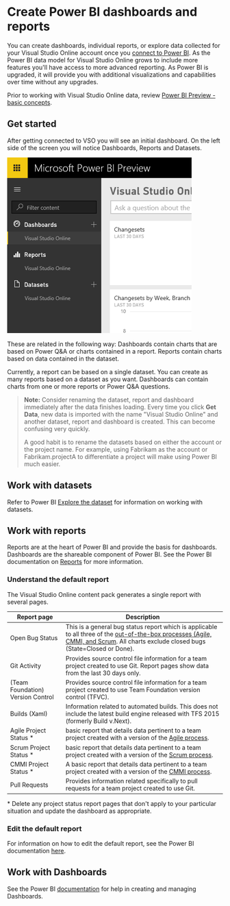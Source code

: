 <properties
	pageTitle="Create Power BI dashboards and reports"
  description="Create Power BI dashboards and reports"
  services="visual-studio-online"
  documentationCenter = ""
  authors="terryaustin"
  manager="terryaustin"
  editor="terryaustin" /> 

# Create Power BI dashboards and reports


You can create dashboards, individual reports, or explore data collected for your Visual Studio Online account once you [connect to Power BI](https://www.visualstudio.com/get-started/report/connect-vso-pbi-vs). As the Power BI data model for Visual Studio Online grows to include more features you'll have access to more advanced reporting. As Power BI is upgraded, it will provide you with additional visualizations and capabilities over time without any upgrades.



Prior to working with Visual Studio Online data, review [Power BI Preview - basic concepts](https://support.powerbi.com/knowledgebase/articles/487029-power-bi-preview-basic-concepts).


## Get started


After getting connected to VSO you will see an initial dashboard. On the left side of the screen you will notice Dashboards, Reports and Datasets.



![Dashboards, Reports and Datasets](./media/report-on-vso-with-power-bi-vs/Screen8.png)



These are related in the following way: Dashboards contain charts that are based on Power Q&amp;A or charts contained in a report. Reports contain charts based on data contained in the dataset.



Currently, a report can be based on a single dataset. You can create as many reports based on a dataset as you want. Dashboards can contain charts from one or more reports or Power Q&amp;A questions.



> **Note:**  Consider renaming the dataset, report and dashboard immediately after the data finishes loading. Every time you click **Get Data**, new data is imported with the name "Visual Studio Online"  and another dataset, report and dashboard is created. This can become confusing very quickly.   
>  
> A good habit is to rename the datasets based on either the account or the project name. For example, using Fabrikam as the account or Fabrikam.projectA to differentiate a project will make using Power BI much easier.


## Work with datasets


Refer to Power BI [Explore the dataset](http://support.powerbi.com/knowledgebase/articles/475159-explore-a-dataset) for information on working with datasets.


## Work with reports


Reports are at the heart of Power BI and provide the basis for dashboards. Dashboards are the shareable component of Power BI. See the Power BI documentation on [Reports](http://support.powerbi.com/knowledgebase/articles/425684-reports-in-power-bi) for more information.


### Understand the default report


The Visual Studio Online content pack generates a single report with several pages.



| Report page | Description |
| --- | --- |
| Open Bug Status | This is a general bug status report which is applicable to all three of the [out-of-the-box processes (Agile, CMMI, and Scrum](https://msdn.microsoft.com/Library/vs/alm/Work/guidance/choose-process). All charts exclude closed bugs (State=Closed or Done).  |
| Git Activity | Provides source control file information for a team project created to use Git. Report pages show data from the last 30 days only. |
| (Team Foundation) Version Control | Provides source control file information  for a team project created to use Team Foundation version control (TFVC).   |
| Builds (Xaml) | Information related to automated builds. This does not include the latest build engine released with TFS 2015 (formerly Build v.Next). |
| Agile Project Status \*  |  basic report that details data pertinent to a team project created with a version of the [Agile process](https://msdn.microsoft.com/library/dd380647.aspx).  |
| Scrum Project Status \*  |  basic report that details data pertinent to a team project created with a version of the [Scrum process](https://msdn.microsoft.com/library/ff731587.aspx).  |
| CMMI Project Status \*  | A basic report that details data pertinent to a team project created with a version of the [CMMI process](https://msdn.microsoft.com/library/dd997574.aspx).  |
| Pull Requests | Provides information related specifically to pull requests for a team project created to use Git. |



\*  Delete any project status report pages that don't apply to your particular situation and update the dashboard as appropriate.


### Edit the default report


For information on how to edit the default report, see the Power BI documentation [here](https://support.powerbi.com/knowledgebase/articles/425684-reports-in-power-bi-preview).


## Work with Dashboards


See the Power BI [documentation](https://support.powerbi.com/knowledgebase/articles/424868-dashboards-in-power-bi-preview) for help in creating and managing Dashboards.

